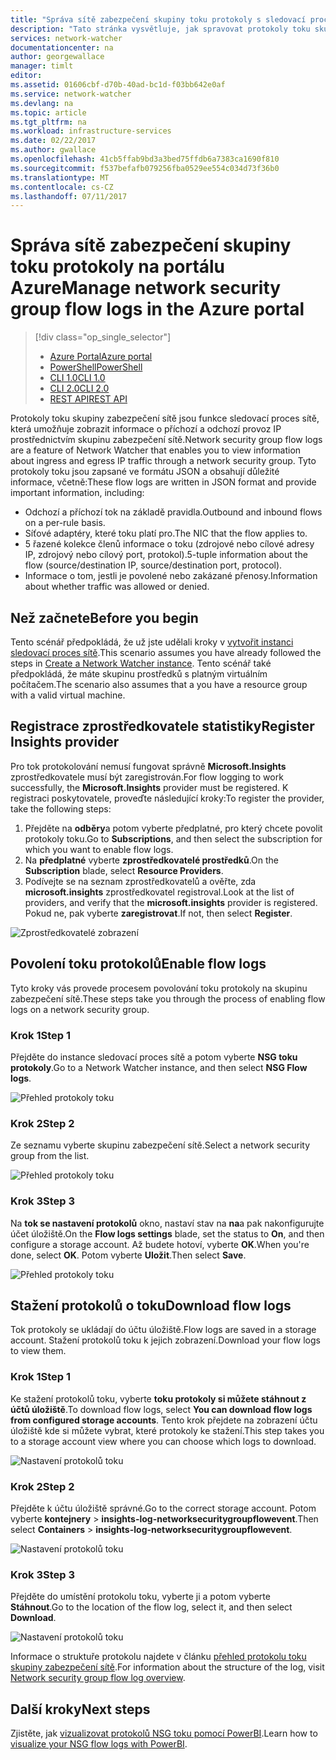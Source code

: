 ```yaml
---
title: "Správa sítě zabezpečení skupiny toku protokoly s sledovací proces sítě Azure | Microsoft Docs"
description: "Tato stránka vysvětluje, jak spravovat protokoly toku skupinu zabezpečení sítě v sledovací proces sítě Azure"
services: network-watcher
documentationcenter: na
author: georgewallace
manager: timlt
editor: 
ms.assetid: 01606cbf-d70b-40ad-bc1d-f03bb642e0af
ms.service: network-watcher
ms.devlang: na
ms.topic: article
ms.tgt_pltfrm: na
ms.workload: infrastructure-services
ms.date: 02/22/2017
ms.author: gwallace
ms.openlocfilehash: 41cb5ffab9bd3a3bed75ffdb6a7383ca1690f810
ms.sourcegitcommit: f537befafb079256fba0529ee554c034d73f36b0
ms.translationtype: MT
ms.contentlocale: cs-CZ
ms.lasthandoff: 07/11/2017
---
```

# <a name="manage-network-security-group-flow-logs-in-the-azure-portal"></a><span data-ttu-id="2e1a9-103">Správa sítě zabezpečení skupiny toku protokoly na portálu Azure</span><span class="sxs-lookup"><span data-stu-id="2e1a9-103">Manage network security group flow logs in the Azure portal</span></span>

> [!div class="op_single_selector"]
> - [<span data-ttu-id="2e1a9-104">Azure Portal</span><span class="sxs-lookup"><span data-stu-id="2e1a9-104">Azure portal</span></span>](network-watcher-nsg-flow-logging-portal.md)
> - [<span data-ttu-id="2e1a9-105">PowerShell</span><span class="sxs-lookup"><span data-stu-id="2e1a9-105">PowerShell</span></span>](network-watcher-nsg-flow-logging-powershell.md)
> - [<span data-ttu-id="2e1a9-106">CLI 1.0</span><span class="sxs-lookup"><span data-stu-id="2e1a9-106">CLI 1.0</span></span>](network-watcher-nsg-flow-logging-cli-nodejs.md)
> - [<span data-ttu-id="2e1a9-107">CLI 2.0</span><span class="sxs-lookup"><span data-stu-id="2e1a9-107">CLI 2.0</span></span>](network-watcher-nsg-flow-logging-cli.md)
> - [<span data-ttu-id="2e1a9-108">REST API</span><span class="sxs-lookup"><span data-stu-id="2e1a9-108">REST API</span></span>](network-watcher-nsg-flow-logging-rest.md)

<span data-ttu-id="2e1a9-109">Protokoly toku skupiny zabezpečení sítě jsou funkce sledovací proces sítě, která umožňuje zobrazit informace o příchozí a odchozí provoz IP prostřednictvím skupinu zabezpečení sítě.</span><span class="sxs-lookup"><span data-stu-id="2e1a9-109">Network security group flow logs are a feature of Network Watcher that enables you to view information about ingress and egress IP traffic through a network security group.</span></span> <span data-ttu-id="2e1a9-110">Tyto protokoly toku jsou zapsané ve formátu JSON a obsahují důležité informace, včetně:</span><span class="sxs-lookup"><span data-stu-id="2e1a9-110">These flow logs are written in JSON format and provide important information, including:</span></span> 

- <span data-ttu-id="2e1a9-111">Odchozí a příchozí tok na základě pravidla.</span><span class="sxs-lookup"><span data-stu-id="2e1a9-111">Outbound and inbound flows on a per-rule basis.</span></span>
- <span data-ttu-id="2e1a9-112">Síťové adaptéry, které toku platí pro.</span><span class="sxs-lookup"><span data-stu-id="2e1a9-112">The NIC that the flow applies to.</span></span>
- <span data-ttu-id="2e1a9-113">5 řazené kolekce členů informace o toku (zdrojové nebo cílové adresy IP, zdrojový nebo cílový port, protokol).</span><span class="sxs-lookup"><span data-stu-id="2e1a9-113">5-tuple information about the flow (source/destination IP, source/destination port, protocol).</span></span>
- <span data-ttu-id="2e1a9-114">Informace o tom, jestli je povolené nebo zakázané přenosy.</span><span class="sxs-lookup"><span data-stu-id="2e1a9-114">Information about whether traffic was allowed or denied.</span></span>

## <a name="before-you-begin"></a><span data-ttu-id="2e1a9-115">Než začnete</span><span class="sxs-lookup"><span data-stu-id="2e1a9-115">Before you begin</span></span>

<span data-ttu-id="2e1a9-116">Tento scénář předpokládá, že už jste udělali kroky v [vytvořit instanci sledovací proces sítě](network-watcher-create.md).</span><span class="sxs-lookup"><span data-stu-id="2e1a9-116">This scenario assumes you have already followed the steps in [Create a Network Watcher instance](network-watcher-create.md).</span></span> <span data-ttu-id="2e1a9-117">Tento scénář také předpokládá, že máte skupinu prostředků s platným virtuálním počítačem.</span><span class="sxs-lookup"><span data-stu-id="2e1a9-117">The scenario also assumes that a you have a resource group with a valid virtual machine.</span></span>

## <a name="register-insights-provider"></a><span data-ttu-id="2e1a9-118">Registrace zprostředkovatele statistiky</span><span class="sxs-lookup"><span data-stu-id="2e1a9-118">Register Insights provider</span></span>

<span data-ttu-id="2e1a9-119">Pro tok protokolování nemusí fungovat správně **Microsoft.Insights** zprostředkovatele musí být zaregistrován.</span><span class="sxs-lookup"><span data-stu-id="2e1a9-119">For flow logging to work successfully, the **Microsoft.Insights** provider must be registered.</span></span> <span data-ttu-id="2e1a9-120">K registraci poskytovatele, proveďte následující kroky:</span><span class="sxs-lookup"><span data-stu-id="2e1a9-120">To register the provider, take the following steps:</span></span> 

1. <span data-ttu-id="2e1a9-121">Přejděte na **odběry**a potom vyberte předplatné, pro který chcete povolit protokoly toku.</span><span class="sxs-lookup"><span data-stu-id="2e1a9-121">Go to **Subscriptions**, and then select the subscription for which you want to enable flow logs.</span></span> 
2. <span data-ttu-id="2e1a9-122">Na **předplatné** vyberte **zprostředkovatelé prostředků**.</span><span class="sxs-lookup"><span data-stu-id="2e1a9-122">On the **Subscription** blade, select **Resource Providers**.</span></span> 
3. <span data-ttu-id="2e1a9-123">Podívejte se na seznam zprostředkovatelů a ověřte, zda **microsoft.insights** zprostředkovatel registroval.</span><span class="sxs-lookup"><span data-stu-id="2e1a9-123">Look at the list of providers, and verify that the **microsoft.insights** provider is registered.</span></span> <span data-ttu-id="2e1a9-124">Pokud ne, pak vyberte **zaregistrovat**.</span><span class="sxs-lookup"><span data-stu-id="2e1a9-124">If not, then select **Register**.</span></span>

![Zprostředkovatelé zobrazení][providers]

## <a name="enable-flow-logs"></a><span data-ttu-id="2e1a9-126">Povolení toku protokolů</span><span class="sxs-lookup"><span data-stu-id="2e1a9-126">Enable flow logs</span></span>

<span data-ttu-id="2e1a9-127">Tyto kroky vás provede procesem povolování toku protokoly na skupinu zabezpečení sítě.</span><span class="sxs-lookup"><span data-stu-id="2e1a9-127">These steps take you through the process of enabling flow logs on a network security group.</span></span>

### <a name="step-1"></a><span data-ttu-id="2e1a9-128">Krok 1</span><span class="sxs-lookup"><span data-stu-id="2e1a9-128">Step 1</span></span>

<span data-ttu-id="2e1a9-129">Přejděte do instance sledovací proces sítě a potom vyberte **NSG toku protokoly**.</span><span class="sxs-lookup"><span data-stu-id="2e1a9-129">Go to a Network Watcher instance, and then select **NSG Flow logs**.</span></span>

![Přehled protokoly toku][1]

### <a name="step-2"></a><span data-ttu-id="2e1a9-131">Krok 2</span><span class="sxs-lookup"><span data-stu-id="2e1a9-131">Step 2</span></span>

<span data-ttu-id="2e1a9-132">Ze seznamu vyberte skupinu zabezpečení sítě.</span><span class="sxs-lookup"><span data-stu-id="2e1a9-132">Select a network security group from the list.</span></span>

![Přehled protokoly toku][2]

### <a name="step-3"></a><span data-ttu-id="2e1a9-134">Krok 3</span><span class="sxs-lookup"><span data-stu-id="2e1a9-134">Step 3</span></span> 

<span data-ttu-id="2e1a9-135">Na **tok se nastavení protokolů** okno, nastaví stav na **na**a pak nakonfigurujte účet úložiště.</span><span class="sxs-lookup"><span data-stu-id="2e1a9-135">On the **Flow logs settings** blade, set the status to **On**, and then configure a storage account.</span></span>  <span data-ttu-id="2e1a9-136">Až budete hotoví, vyberte **OK**.</span><span class="sxs-lookup"><span data-stu-id="2e1a9-136">When you're done, select **OK**.</span></span> <span data-ttu-id="2e1a9-137">Potom vyberte **Uložit**.</span><span class="sxs-lookup"><span data-stu-id="2e1a9-137">Then select **Save**.</span></span>

![Přehled protokoly toku][3]

## <a name="download-flow-logs"></a><span data-ttu-id="2e1a9-139">Stažení protokolů o toku</span><span class="sxs-lookup"><span data-stu-id="2e1a9-139">Download flow logs</span></span>

<span data-ttu-id="2e1a9-140">Tok protokoly se ukládají do účtu úložiště.</span><span class="sxs-lookup"><span data-stu-id="2e1a9-140">Flow logs are saved in a storage account.</span></span> <span data-ttu-id="2e1a9-141">Stažení protokolů toku k jejich zobrazení.</span><span class="sxs-lookup"><span data-stu-id="2e1a9-141">Download your flow logs to view them.</span></span>

### <a name="step-1"></a><span data-ttu-id="2e1a9-142">Krok 1</span><span class="sxs-lookup"><span data-stu-id="2e1a9-142">Step 1</span></span>

<span data-ttu-id="2e1a9-143">Ke stažení protokolů toku, vyberte **toku protokoly si můžete stáhnout z účtů úložiště**.</span><span class="sxs-lookup"><span data-stu-id="2e1a9-143">To download flow logs, select **You can download flow logs from configured storage accounts**.</span></span> <span data-ttu-id="2e1a9-144">Tento krok přejdete na zobrazení účtu úložiště kde si můžete vybrat, které protokoly ke stažení.</span><span class="sxs-lookup"><span data-stu-id="2e1a9-144">This step takes you to a storage account view where you can choose which logs to download.</span></span>

![Nastavení protokolů toku][4]

### <a name="step-2"></a><span data-ttu-id="2e1a9-146">Krok 2</span><span class="sxs-lookup"><span data-stu-id="2e1a9-146">Step 2</span></span>

<span data-ttu-id="2e1a9-147">Přejděte k účtu úložiště správné.</span><span class="sxs-lookup"><span data-stu-id="2e1a9-147">Go to the correct storage account.</span></span> <span data-ttu-id="2e1a9-148">Potom vyberte **kontejnery** > **insights-log-networksecuritygroupflowevent**.</span><span class="sxs-lookup"><span data-stu-id="2e1a9-148">Then select **Containers** > **insights-log-networksecuritygroupflowevent**.</span></span>

![Nastavení protokolů toku][5]

### <a name="step-3"></a><span data-ttu-id="2e1a9-150">Krok 3</span><span class="sxs-lookup"><span data-stu-id="2e1a9-150">Step 3</span></span>

<span data-ttu-id="2e1a9-151">Přejděte do umístění protokolu toku, vyberte ji a potom vyberte **Stáhnout**.</span><span class="sxs-lookup"><span data-stu-id="2e1a9-151">Go to the location of the flow log, select it, and then select **Download**.</span></span>

![Nastavení protokolů toku][6]

<span data-ttu-id="2e1a9-153">Informace o struktuře protokolu najdete v článku [přehled protokolu toku skupiny zabezpečení sítě](network-watcher-nsg-flow-logging-overview.md).</span><span class="sxs-lookup"><span data-stu-id="2e1a9-153">For information about the structure of the log, visit [Network security group flow log overview](network-watcher-nsg-flow-logging-overview.md).</span></span>

## <a name="next-steps"></a><span data-ttu-id="2e1a9-154">Další kroky</span><span class="sxs-lookup"><span data-stu-id="2e1a9-154">Next steps</span></span>

<span data-ttu-id="2e1a9-155">Zjistěte, jak [vizualizovat protokolů NSG toku pomocí PowerBI](network-watcher-visualize-nsg-flow-logs-power-bi.md).</span><span class="sxs-lookup"><span data-stu-id="2e1a9-155">Learn how to [visualize your NSG flow logs with PowerBI](network-watcher-visualize-nsg-flow-logs-power-bi.md).</span></span>

<!-- Image references -->
[1]: ./media/network-watcher-nsg-flow-logging-portal/figure1.png
[2]: ./media/network-watcher-nsg-flow-logging-portal/figure2.png
[3]: ./media/network-watcher-nsg-flow-logging-portal/figure3.png
[4]: ./media/network-watcher-nsg-flow-logging-portal/figure4.png
[5]: ./media/network-watcher-nsg-flow-logging-portal/figure5.png
[6]: ./media/network-watcher-nsg-flow-logging-portal/figure6.png
[providers]: ./media/network-watcher-nsg-flow-logging-portal/providers.png

